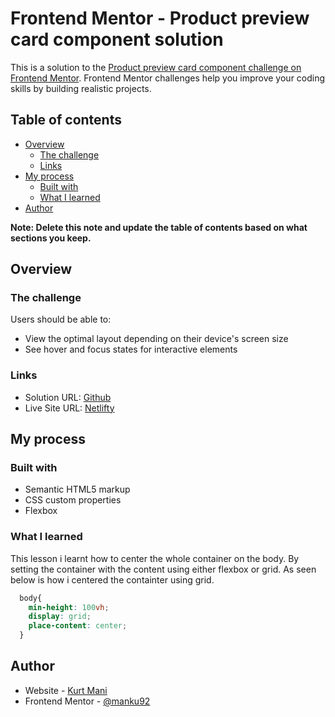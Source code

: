 # Frontend Mentor - Product preview card component solution

This is a solution to the [Product preview card component challenge on Frontend Mentor](https://www.frontendmentor.io/challenges/product-preview-card-component-GO7UmttRfa). Frontend Mentor challenges help you improve your coding skills by building realistic projects. 

## Table of contents

- [Overview](#overview)
  - [The challenge](#the-challenge)
  - [Links](#links)
- [My process](#my-process)
  - [Built with](#built-with)
  - [What I learned](#what-i-learned)
- [Author](#author)

**Note: Delete this note and update the table of contents based on what sections you keep.**

## Overview

### The challenge

Users should be able to:

- View the optimal layout depending on their device's screen size
- See hover and focus states for interactive elements

### Links

- Solution URL: [Github](https://github.com/manku92/product-preview.git)
- Live Site URL: [Netlifty](https://resplendent-tapioca-63ad63.netlify.app/)

## My process

### Built with

- Semantic HTML5 markup
- CSS custom properties
- Flexbox


### What I learned

This lesson i learnt how to center the whole container on the body. By setting the container with the content using either flexbox or grid. As seen below is how i centered the containter using grid.

```css
  body{
    min-height: 100vh;
    display: grid;
    place-content: center;
  }
```

## Author

- Website - [Kurt Mani](https://www.your-site.com)
- Frontend Mentor - [@manku92](https://www.frontendmentor.io/profile/manku92)


